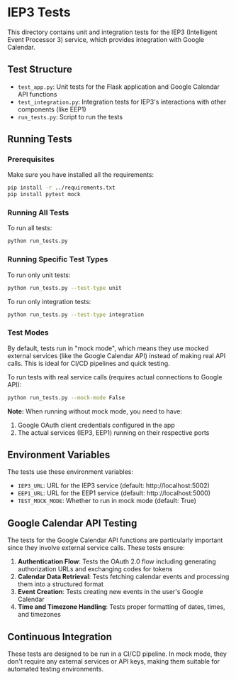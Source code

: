 # IEP3 Tests

This directory contains unit and integration tests for the IEP3 (Intelligent Event Processor 3) service, which provides integration with Google Calendar.

## Test Structure

- `test_app.py`: Unit tests for the Flask application and Google Calendar API functions
- `test_integration.py`: Integration tests for IEP3's interactions with other components (like EEP1)
- `run_tests.py`: Script to run the tests

## Running Tests

### Prerequisites

Make sure you have installed all the requirements:

```bash
pip install -r ../requirements.txt
pip install pytest mock
```

### Running All Tests

To run all tests:

```bash
python run_tests.py
```

### Running Specific Test Types

To run only unit tests:

```bash
python run_tests.py --test-type unit
```

To run only integration tests:

```bash
python run_tests.py --test-type integration
```

### Test Modes

By default, tests run in "mock mode", which means they use mocked external services (like the Google Calendar API) instead of making real API calls. This is ideal for CI/CD pipelines and quick testing.

To run tests with real service calls (requires actual connections to Google API):

```bash
python run_tests.py --mock-mode False
```

**Note:** When running without mock mode, you need to have:
1. Google OAuth client credentials configured in the app
2. The actual services (IEP3, EEP1) running on their respective ports

## Environment Variables

The tests use these environment variables:

- `IEP3_URL`: URL for the IEP3 service (default: http://localhost:5002)
- `EEP1_URL`: URL for the EEP1 service (default: http://localhost:5000)
- `TEST_MOCK_MODE`: Whether to run in mock mode (default: True)

## Google Calendar API Testing

The tests for the Google Calendar API functions are particularly important since they involve external service calls. These tests ensure:

1. **Authentication Flow**: Tests the OAuth 2.0 flow including generating authorization URLs and exchanging codes for tokens
2. **Calendar Data Retrieval**: Tests fetching calendar events and processing them into a structured format
3. **Event Creation**: Tests creating new events in the user's Google Calendar
4. **Time and Timezone Handling**: Tests proper formatting of dates, times, and timezones

## Continuous Integration

These tests are designed to be run in a CI/CD pipeline. In mock mode, they don't require any external services or API keys, making them suitable for automated testing environments. 